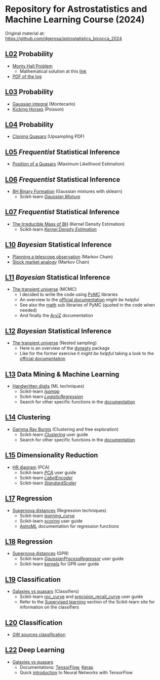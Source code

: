 # Repository for Astrostatistics and Machine Learning Course (2024)
Original material at: https://github.com/dgerosa/astrostatistics_bicocca_2024

## [L02](https://github.com/dgerosa/astrostatistics_bicocca_2024/blob/main/lectures/L02_probability.ipynb) Probability
+ [Monty Hall Problem](L02/monty-hall-problem.ipynb)
  + Mathematical solution at this [link](https://math.stackexchange.com/questions/608957/monty-hall-problem-extended)
+ [PDF of the log](L02/pdf_of_the_log.ipynb)

## [L03](https://github.com/dgerosa/astrostatistics_bicocca_2024/blob/main/lectures/L03_probability.ipynb) Probability
+ [Gaussian integral](https://github.com/F3Solid/astrostatistics_bicocca_2024_exercises/blob/main/L03/gaussian_integral.ipynb) (Montecarlo)
+ [Kicking Horses](https://github.com/F3Solid/astrostatistics_bicocca_2024_exercises/blob/main/L03/kicking%20horses.ipynb) (Poisson)

## [L04](https://github.com/dgerosa/astrostatistics_bicocca_2024/blob/main/lectures/L04_probability.ipynb) Probability
+ [Cloning Quasars](https://github.com/F3Solid/astrostatistics_bicocca_2024_exercises/blob/main/L04/cloning_quasars.ipynb) (Upsampling PDF)

## [L05](https://github.com/dgerosa/astrostatistics_bicocca_2024/blob/main/lectures/L05_frequentist.ipynb) _Frequentist_ Statistical Inference
+ [Position of a Quasars](https://github.com/F3Solid/astrostatistics_bicocca_2024_exercises/blob/main/L05/position_of_a_quasar.ipynb) (Maximum Likelihood Estimation)

## [L06](https://github.com/dgerosa/astrostatistics_bicocca_2024/blob/main/lectures/L06_frequentist.ipynb) _Frequentist_ Statistical Inference
+ [BH Binary Formation](https://github.com/F3Solid/astrostatistics_bicocca_2024_exercises/blob/main/L06/bh_binary_formation.ipynb) (Gaussian mixtures with sklearn)
  + Scikit-learn [_Gaussian Mixture_](https://scikit-learn.org/stable/modules/generated/sklearn.mixture.GaussianMixture.html)

## [L07](https://github.com/dgerosa/astrostatistics_bicocca_2024/blob/main/lectures/L07_frequentist.ipynb) _Frequentist_ Statistical Inference
+ [The Irreducible Mass of BH](https://github.com/F3Solid/astrostatistics_bicocca_2024_exercises/blob/main/L07/the_irreducible_mass_of_bh.ipynb) (Kernel Density Estimation)
  + Scikit-learn [_Kernel Density Estimation_](https://scikit-learn.org/stable/modules/generated/sklearn.neighbors.KernelDensity.html)

## [L10](https://github.com/dgerosa/astrostatistics_bicocca_2024/blob/main/lectures/L10_bayesian.ipynb) _Bayesian_ Statistical Inference
+ [Planning a telescope observation](https://github.com/F3Solid/astrostatistics_bicocca_2024_exercises/blob/main/L10/planning_telescope_observation.ipynb) (Markov Chain)
+ [Stock market analogy](https://github.com/F3Solid/astrostatistics_bicocca_2024_exercises/blob/main/L10/stock_market_analogy.ipynb) (Markov Chain)

## [L11](https://github.com/dgerosa/astrostatistics_bicocca_2024/blob/main/lectures/L11_bayesian.ipynb) _Bayesian_ Statistical Inference
+ [The transient universe](https://github.com/F3Solid/astrostatistics_bicocca_2024_exercises/blob/main/L11/transient_universe.ipynb) (MCMC)
  + I decided to write the code using [PyMC](https://www.pymc.io/welcome.html) libraries
  + An overview to the [official documentation](https://www.pymc.io/projects/docs/en/stable/learn/core_notebooks/pymc_overview.html) _might be helpful_
  + See also the [math](https://www.pymc.io/projects/docs/en/stable/api/math.html) sub libraries of PyMC (quoted in the code when needed)
  + And finally the [ArviZ](https://python.arviz.org/en/stable/api/index.html#) documentation

## [L12](https://github.com/dgerosa/astrostatistics_bicocca_2024/blob/main/lectures/L12_bayesian.ipynb) _Bayesian_ Statistical Inference
+ [The transient universe](https://github.com/F3Solid/astrostatistics_bicocca_2024_exercises/blob/main/L12/transient_universe.ipynb) (Nested sampling)
  + Here is an overview of the [dynesty](https://dynesty.readthedocs.io/en/stable/index.html) package
  + Like for the former exercise it _might be helpful_ taking a look to the [official documentation](https://dynesty.readthedocs.io/en/stable/api.html)

## [L13](https://github.com/dgerosa/astrostatistics_bicocca_2024/blob/main/lectures/L13_introduction.ipynb) Data Mining & Machine Learning
+ [Handwritten digits](https://github.com/F3Solid/astrostatistics_bicocca_2024_exercises/blob/main/L13/handwritten_digits.ipynb) (ML techniques)
  + Scikit-learn [_Isomap_](https://scikit-learn.org/stable/modules/generated/sklearn.manifold.Isomap.html)
  + Scikit-learn [_LogisticRegression_](https://scikit-learn.org/stable/modules/generated/sklearn.linear_model.LogisticRegression.html)
  + Search for other specific functions in the [documentation](https://scikit-learn.org/stable/modules/classes.html)

## [L14](https://github.com/dgerosa/astrostatistics_bicocca_2024/blob/main/lectures/L14_clustering.ipynb) Clustering
+ [Gamma Ray Bursts](https://github.com/F3Solid/astrostatistics_bicocca_2024_exercises/blob/main/L14/gamma_ray_bursts.ipynb) (Clustering and free exploration)
  + Scikit-learn [_Clustering_](https://scikit-learn.org/stable/modules/clustering.html) user guide
  + Search for other specific functions in the [documentation](https://scikit-learn.org/stable/modules/classes.html)

## [L15](https://github.com/dgerosa/astrostatistics_bicocca_2024/blob/main/lectures/L15_dimensionality.ipynb) Dimensionality Reduction
+ [HR diagram](https://github.com/F3Solid/astrostatistics_bicocca_2024_exercises/blob/main/L15/HR_diagram.ipynb) (PCA)
  + Scikit-learn [_PCA_](https://scikit-learn.org/stable/modules/decomposition.html#principal-component-analysis-pca) user guide
  + Scikit-learn [_LabelEncoder_](https://scikit-learn.org/stable/modules/generated/sklearn.preprocessing.LabelEncoder.html#sklearn.preprocessing.LabelEncoder)
  + Scikit-learn [_StandardScaler_](https://scikit-learn.org/stable/modules/generated/sklearn.preprocessing.StandardScaler.html)
 
## [L17](https://github.com/dgerosa/astrostatistics_bicocca_2024/blob/main/lectures/L17_regression.ipynb) Regression
+ [Supernova distances](https://github.com/F3Solid/astrostatistics_bicocca_2024_exercises/blob/main/L17/supernova_distances.ipynb) (Regression techniques)
  + Scikit-learn [_learning_curve_](https://scikit-learn.org/stable/modules/generated/sklearn.model_selection.learning_curve.html#sklearn.model_selection.learning_curve)
  + Scikit-learn [scoring](https://scikit-learn.org/stable/modules/model_evaluation.html#the-scoring-parameter-defining-model-evaluation-rules) user guide
  + [AstroML](https://www.astroml.org/modules/classes.html) documentation for regression functions

## [L18](https://github.com/dgerosa/astrostatistics_bicocca_2024/blob/main/lectures/L18_regression.ipynb) Regression
+ [Supernova distances](https://github.com/F3Solid/astrostatistics_bicocca_2024_exercises/blob/main/L18/supernova_distances.ipynb) (GPR)
  + Scikit-learn [_GaussianProcessRegressor_](https://scikit-learn.org/stable/modules/gaussian_process.html#) user guide
  + Scikit-learn [kernels](https://scikit-learn.org/stable/modules/gaussian_process.html#kernels-for-gaussian-processes) for GPR user guide

## [L19](https://github.com/dgerosa/astrostatistics_bicocca_2024/blob/main/lectures/L19_classification.ipynb) Classification
+ [Galaxies vs quasars](https://github.com/F3Solid/astrostatistics_bicocca_2024_exercises/blob/main/L19/galaxies_vs_quasars.ipynb) (Classifiers)
  + Scikit-learn [roc_curve](https://scikit-learn.org/stable/modules/model_evaluation.html#roc-metrics) and [precision_recall_curve](https://scikit-learn.org/stable/modules/model_evaluation.html#precision-recall-f-measure-metrics) user guide
  + Refer to the [Supervised learning](https://scikit-learn.org/stable/supervised_learning.html) section of the Scikit-learn site for information on the classifiers

## [L20](https://github.com/dgerosa/astrostatistics_bicocca_2024/blob/main/lectures/L20_classification.ipynb) Classification
+ [GW sources classification](https://github.com/F3Solid/astrostatistics_bicocca_2024_exercises/blob/main/L20/GW_classification.ipynb)

## [L22](https://github.com/dgerosa/astrostatistics_bicocca_2024/blob/main/lectures/L22_deeplearning.ipynb) Deep Learning
+ [Galaxies vs quasars](https://github.com/F3Solid/astrostatistics_bicocca_2024_exercises/blob/main/L22/galaxies_vs_quasars.ipynb)
  + Documentations: [TensorFlow](https://www.tensorflow.org/api_docs/python/tf), [Keras](https://keras.io/api/)
  + Quick [introduction](https://www.tensorflow.org/tutorials) to Neural Networks with TensorFlow
